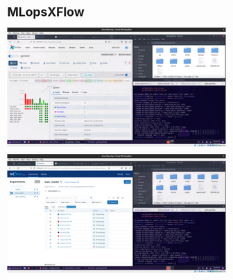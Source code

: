 # MLopsXFlow

![](https://github.com/Drimkore/MLopsXFlow/blob/main/scr1.png)

![](https://github.com/Drimkore/MLopsXFlow/blob/main/scr2.png)
